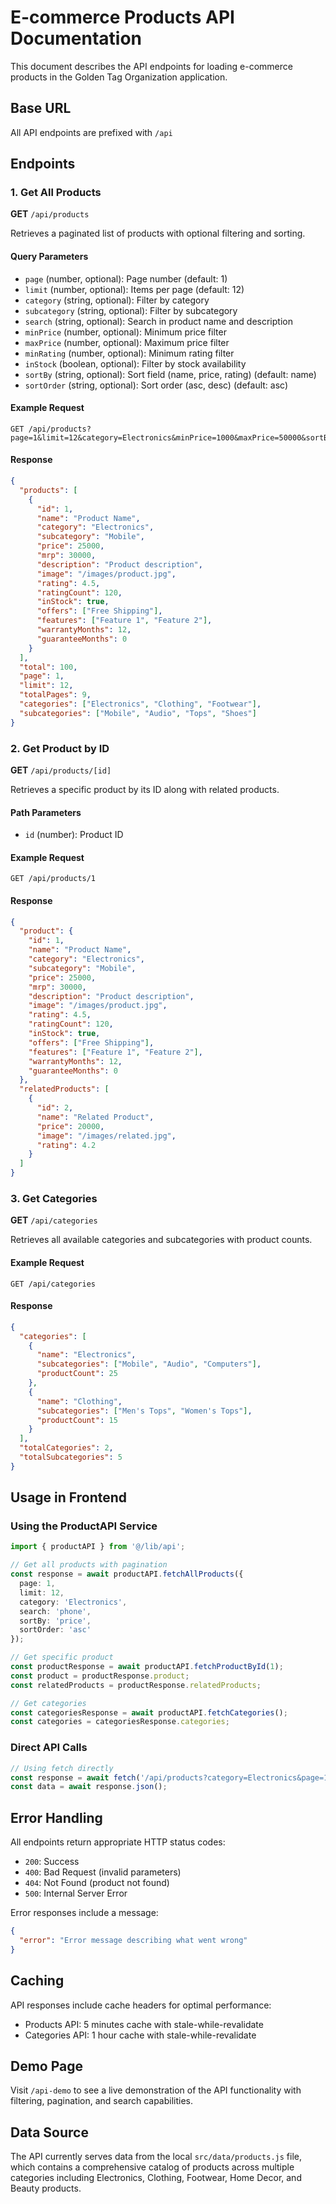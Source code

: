 # E-commerce Products API Documentation

This document describes the API endpoints for loading e-commerce products in the Golden Tag Organization application.

## Base URL
All API endpoints are prefixed with `/api`

## Endpoints

### 1. Get All Products
**GET** `/api/products`

Retrieves a paginated list of products with optional filtering and sorting.

#### Query Parameters
- `page` (number, optional): Page number (default: 1)
- `limit` (number, optional): Items per page (default: 12)
- `category` (string, optional): Filter by category
- `subcategory` (string, optional): Filter by subcategory
- `search` (string, optional): Search in product name and description
- `minPrice` (number, optional): Minimum price filter
- `maxPrice` (number, optional): Maximum price filter
- `minRating` (number, optional): Minimum rating filter
- `inStock` (boolean, optional): Filter by stock availability
- `sortBy` (string, optional): Sort field (name, price, rating) (default: name)
- `sortOrder` (string, optional): Sort order (asc, desc) (default: asc)

#### Example Request
```
GET /api/products?page=1&limit=12&category=Electronics&minPrice=1000&maxPrice=50000&sortBy=price&sortOrder=asc
```

#### Response
```json
{
  "products": [
    {
      "id": 1,
      "name": "Product Name",
      "category": "Electronics",
      "subcategory": "Mobile",
      "price": 25000,
      "mrp": 30000,
      "description": "Product description",
      "image": "/images/product.jpg",
      "rating": 4.5,
      "ratingCount": 120,
      "inStock": true,
      "offers": ["Free Shipping"],
      "features": ["Feature 1", "Feature 2"],
      "warrantyMonths": 12,
      "guaranteeMonths": 0
    }
  ],
  "total": 100,
  "page": 1,
  "limit": 12,
  "totalPages": 9,
  "categories": ["Electronics", "Clothing", "Footwear"],
  "subcategories": ["Mobile", "Audio", "Tops", "Shoes"]
}
```

### 2. Get Product by ID
**GET** `/api/products/[id]`

Retrieves a specific product by its ID along with related products.

#### Path Parameters
- `id` (number): Product ID

#### Example Request
```
GET /api/products/1
```

#### Response
```json
{
  "product": {
    "id": 1,
    "name": "Product Name",
    "category": "Electronics",
    "subcategory": "Mobile",
    "price": 25000,
    "mrp": 30000,
    "description": "Product description",
    "image": "/images/product.jpg",
    "rating": 4.5,
    "ratingCount": 120,
    "inStock": true,
    "offers": ["Free Shipping"],
    "features": ["Feature 1", "Feature 2"],
    "warrantyMonths": 12,
    "guaranteeMonths": 0
  },
  "relatedProducts": [
    {
      "id": 2,
      "name": "Related Product",
      "price": 20000,
      "image": "/images/related.jpg",
      "rating": 4.2
    }
  ]
}
```

### 3. Get Categories
**GET** `/api/categories`

Retrieves all available categories and subcategories with product counts.

#### Example Request
```
GET /api/categories
```

#### Response
```json
{
  "categories": [
    {
      "name": "Electronics",
      "subcategories": ["Mobile", "Audio", "Computers"],
      "productCount": 25
    },
    {
      "name": "Clothing",
      "subcategories": ["Men's Tops", "Women's Tops"],
      "productCount": 15
    }
  ],
  "totalCategories": 2,
  "totalSubcategories": 5
}
```

## Usage in Frontend

### Using the ProductAPI Service

```typescript
import { productAPI } from '@/lib/api';

// Get all products with pagination
const response = await productAPI.fetchAllProducts({
  page: 1,
  limit: 12,
  category: 'Electronics',
  search: 'phone',
  sortBy: 'price',
  sortOrder: 'asc'
});

// Get specific product
const productResponse = await productAPI.fetchProductById(1);
const product = productResponse.product;
const relatedProducts = productResponse.relatedProducts;

// Get categories
const categoriesResponse = await productAPI.fetchCategories();
const categories = categoriesResponse.categories;
```

### Direct API Calls

```typescript
// Using fetch directly
const response = await fetch('/api/products?category=Electronics&page=1&limit=12');
const data = await response.json();
```

## Error Handling

All endpoints return appropriate HTTP status codes:
- `200`: Success
- `400`: Bad Request (invalid parameters)
- `404`: Not Found (product not found)
- `500`: Internal Server Error

Error responses include a message:
```json
{
  "error": "Error message describing what went wrong"
}
```

## Caching

API responses include cache headers for optimal performance:
- Products API: 5 minutes cache with stale-while-revalidate
- Categories API: 1 hour cache with stale-while-revalidate

## Demo Page

Visit `/api-demo` to see a live demonstration of the API functionality with filtering, pagination, and search capabilities.

## Data Source

The API currently serves data from the local `src/data/products.js` file, which contains a comprehensive catalog of products across multiple categories including Electronics, Clothing, Footwear, Home Decor, and Beauty products.
